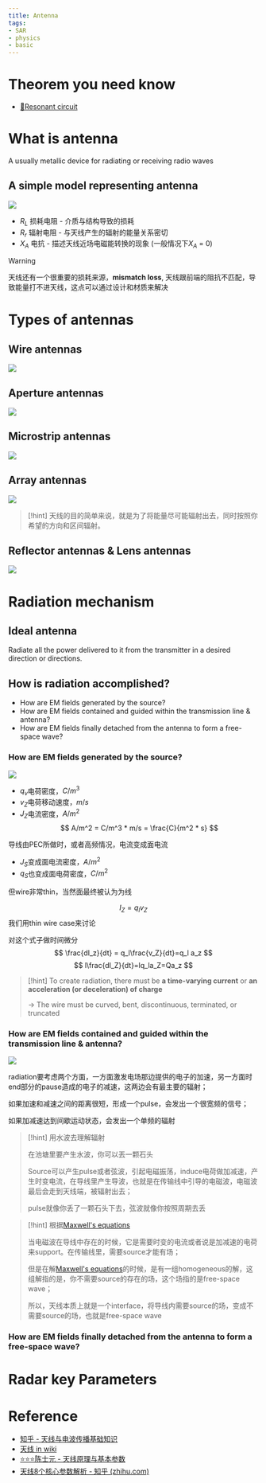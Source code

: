 ```yaml
---
title: Antenna
tags:
- SAR
- physics
- basic
---
```


# Theorem you need know

* [🧷Resonant circuit](Physics/Electromagnetism/Resonant_circuit.md)

# What is antenna

A usually metallic device for radiating or receiving radio waves

## A simple model representing antenna

![](Synthetic%20Aperture%20Radar%20Imaging/attachments/Pasted%20image%2020230404163712.png)

* $R_L$ 损耗电阻 - 介质与结构导致的损耗
* $R_r$ 辐射电阻 - 与天线产生的辐射的能量关系密切
* $X_A$ 电抗 - 描述天线近场电磁能转换的现象 (一般情况下$X_A$ = 0)

> [!warning] 
> 天线还有一个很重要的损耗来源，**mismatch loss**, 天线跟前端的阻抗不匹配，导致能量打不进天线，这点可以通过设计和材质来解决 

# Types of antennas

## Wire antennas

![](Synthetic%20Aperture%20Radar%20Imaging/attachments/Pasted%20image%2020230404165239.png)

## Aperture antennas

![](Synthetic%20Aperture%20Radar%20Imaging/attachments/Pasted%20image%2020230410105310.png)

## Microstrip antennas

![](Synthetic%20Aperture%20Radar%20Imaging/attachments/Pasted%20image%2020230410105548.png)

## Array antennas

![](Synthetic%20Aperture%20Radar%20Imaging/attachments/Pasted%20image%2020230410111719.png)

> [!hint] 
> 天线的目的简单来说，就是为了将能量尽可能辐射出去，同时按照你希望的方向和区间辐射。

## Reflector antennas & Lens antennas

![](Synthetic%20Aperture%20Radar%20Imaging/attachments/Pasted%20image%2020230410112252.png)


# Radiation mechanism

## Ideal antenna

Radiate all the power delivered to it from the transmitter in a desired direction or directions.

## How is radiation accomplished?

* How are EM fields generated by the source?
* How are EM fields contained and guided within the transmission line & antenna?
* How are EM fields finally detached from the antenna to form a free-space wave?

### How are EM fields generated by the source?
 
![](Synthetic%20Aperture%20Radar%20Imaging/attachments/Pasted%20image%2020230410113039.png)

* $q_v$电荷密度，$C/m^3$
* $v_Z$电荷移动速度，$m/s$
* $J_Z$电流密度，$A/m^2$
$$
A/m^2 = C/m^3 * m/s = \frac{C}{m^2 * s}
$$

导线由PEC所做时，或者高频情况，电流变成面电流
* $J_S$变成面电流密度，$A/m^2$
* $q_S$也变成面电荷密度，$C/m^2$

但wire非常thin，当然面最终被认为为线

$$
I_Z = q_l v_Z
$$
我们用thin wire case来讨论

对这个式子做时间微分
$$
\frac{dI_z}{dt} = q_l\frac{v_Z}{dt}=q_l a_z
$$
$$
l\frac{dI_Z}{dt}=lq_la_Z=Qa_z
$$
> [!hint] 
> To create radiation, there must be **a time-varying current** or **an acceleration (or deceleration) of charge** 
> 
> -> The wire must be curved, bent, discontinuous, terminated, or truncated

###  How are EM fields contained and guided within the transmission line & antenna?

![](Synthetic%20Aperture%20Radar%20Imaging/attachments/Pasted%20image%2020230411105457.png)

radiation要考虑两个方面，一方面激发电场那边提供的电子的加速，另一方面时end部分的pause造成的电子的减速，这两边会有最主要的辐射；

如果加速和减速之间的距离很短，形成一个pulse，会发出一个很宽频的信号；

如果加减速达到间歇运动状态，会发出一个单频的辐射

> [!hint] 
> 用水波去理解辐射
> 
> 在池塘里要产生水波，你可以丟一颗石头
> 
> Source可以产生pulse或者弦波，引起电磁振荡，induce电荷做加减速，产生时变电流，在导线里产生导波，也就是在传输线中引导的电磁波，电磁波最后会走到天线端，被辐射出去；
> 
> pulse就像你丢了一颗石头下去，弦波就像你按照周期去丢
 
> [!hint] 
> 根据[Maxwell's equations](Physics/Electromagnetism/Maxwells_equation.md)
> 
> 当电磁波在导线中存在的时候，它是需要时变的电流或者说是加减速的电荷来support。在传输线里，需要source才能有场；
> 
> 但是在解[Maxwell's equations](Physics/Electromagnetism/Maxwells_equation.md)的时候，是有一组homogeneous的解，这组解指的是，你不需要source的存在的场，这个场指的是free-space wave；
> 
> 所以，天线本质上就是一个interface，将导线内需要source的场，变成不需要source的场，也就是free-space wave

### How are EM fields finally detached from the antenna to form a free-space wave?

# Radar key Parameters



# Reference

* [知乎 - 天线与电波传播基础知识](https://zhuanlan.zhihu.com/p/497482699)
* [天线 in wiki](https://zh.wikipedia.org/wiki/%E5%A4%A9%E7%BA%BF)
* [⭐⭐⭐陈士元 - 天线原理与基本参数](https://www.youtube.com/watch?v=JsVGW3z81wc&list=PLQdXflQNtKfLaGnvPLW_XVal-RaHxFN5j&index=1)
* [天线8个核心参数解析 - 知乎 (zhihu.com)](https://zhuanlan.zhihu.com/p/375911768)